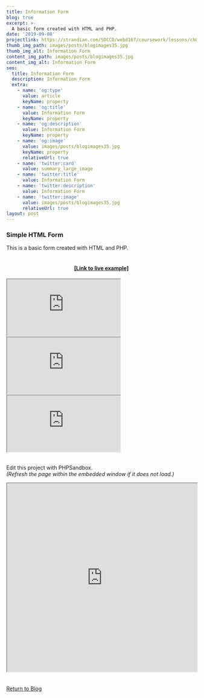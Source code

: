 ```yaml
---
title: Information Form
blog: true
excerpt: >-
  A basic form created with HTML and PHP.
date: '2019-09-08'
projectlink: https://strandian.com/SDCCD/webd167/coursework/lessons/ch02/form.html
thumb_img_path: images/posts/blogimages35.jpg
thumb_img_alt: Information Form
content_img_path: images/posts/blogimages35.jpg
content_img_alt: Information Form
seo:
  title: Information Form
  description: Information Form
  extra:
    - name: 'og:type'
      value: article
      keyName: property
    - name: 'og:title'
      value: Information Form
      keyName: property
    - name: 'og:description'
      value: Information Form
      keyName: property
    - name: 'og:image'
      value: images/posts/blogimages35.jpg
      keyName: property
      relativeUrl: true
    - name: 'twitter:card'
      value: summary_large_image
    - name: 'twitter:title'
      value: Information Form
    - name: 'twitter:description'
      value: Information Form
    - name: 'twitter:image'
      value: images/posts/blogimages35.jpg
      relativeUrl: true
layout: post
---
```


### Simple HTML Form
This is a basic form created with HTML and PHP.
<br />
<br />
<h4 align="center"><a href="https://strandian.com/SDCCD/webd167/coursework/lessons/ch02/form.html" target="_blank">[Link to live example]</a></h4>
<div id="hideweb1">
  <div class="thumbnail-container" title="Web Development Portfolio"><a href="https://strandian.com/SDCCD/webd167/coursework/lessons/ch02/form.html" target="_blank">
    <div class="thumbnail">
      <iframe sandbox src="https://strandian.com/SDCCD/webd167/coursework/lessons/ch02/form.html" onload="this.style.opacity = 1"></iframe>
    </div>
    </a> </div>
</div>
<div id="hideweb2">
  <div class="thumbnail-container" title="Web Development Portfolio"><a href="https://strandian.com/SDCCD/webd167/coursework/lessons/ch02/form.html" target="_blank">
    <div class="thumbnail">
      <iframe sandbox src="https://strandian.com/SDCCD/webd167/coursework/lessons/ch02/form.html" onload="this.style.opacity = 1"></iframe>
    </div>
    </a> </div>
</div>
<div id="hideweb3">
  <div class="thumbnail-container" title="Web Development Portfolio"><a href="https://strandian.com/SDCCD/webd167/coursework/lessons/ch02/form.html" target="_blank">
    <div class="thumbnail">
      <iframe sandbox src="https://strandian.com/SDCCD/webd167/coursework/lessons/ch02/form.html" onload="this.style.opacity = 1"></iframe>
    </div>
    </a> </div>
</div>
<br />

Edit this project with PHPSandbox.<br />
*(Refresh the page within the embedded window if it does not load.)*
<iframe src="https://phpsandbox.io/e/x/mv4hq?&layout=EditorPreview&iframeId=c5q9kidywo&theme=dark&defaultPath=/&showExplorer=no" style="display: block" loading="lazy" allow="accelerometer; autoplay; encrypted-media; gyroscope; picture-in-picture" height="500" width="100%"></iframe>
<br />
<br />
<a class="button" href="/blog/">
  Return to Blog
</a>

<script async src="https://cpwebassets.codepen.io/assets/embed/ei.js"></script>